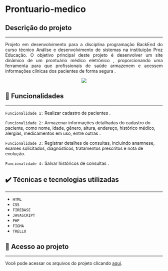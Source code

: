 # Prontuario-medico
 ## Descrição do projeto 
---
<p align="justify">
 Projeto em desenvolvimento para a disciplina programação BackEnd do curso técnico Análise e desenvolvimento de sistemas na instituição Proz Educação. O objetivo principal deste projeto é desenvolver um site dinâmico de um prontuário médico eletrônico , proporcionando uma ferramenta para que profissionais de saúde armazenem e acessem informações clínicas dos pacientes de forma segura .

</p> 
<p align="center">

 <img src="https://github.com/Thaina21/prontuario-medico/assets/127336697/9ca71e6e-290c-45bc-aab1-8344ac968c1f "/>
 </p>

 ## 🔨 Funcionalidades
 ---
  `Funcionalidade 1:` Realizar cadastro de pacientes .

  `Funcionalidade 2:` Armazenar informações detalhadas do cadastro do paciente, como nome, idade, gênero, altura, endereço, histórico médico, alergias, medicamentos em uso, entre outras .

  `Funcionalidade 3:` Registrar detalhes de consultas, incluindo anamnese, exames solicitados, diagnósticos, tratamentos prescritos e nota de evolução.

  `Funcionalidade 4:` Salvar históricos de consultas .
  
## ✔️ Técnicas e tecnologias utilizadas
---
- `HTML`
- `CSS`
- `FIREBASE`
- `JAVASCRIPT`
- `PHP`
- `FIGMA`
- `TRELLO`


## 📁 Acesso ao projeto
---
 Você pode acessar os arquivos do projeto clicando [aqui](https://github.com/mariadxavier/prontuario-medico).
